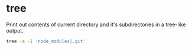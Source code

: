 # tree

Print out contents of current directory and it's subdirectories in a tree-like output.

```sh
tree -a -I 'node_modules|.git'
```
